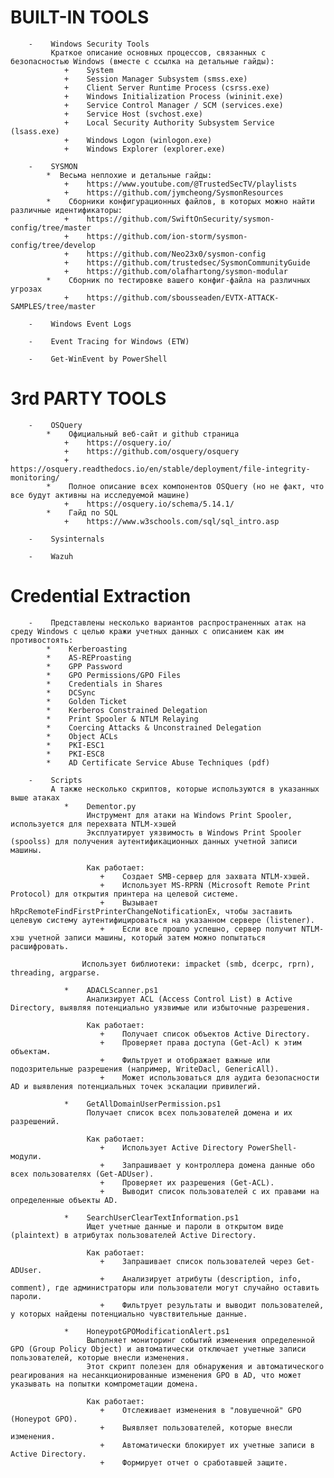 #    BUILT-IN TOOLS
        -    Windows Security Tools
             Краткое описание основных процессов, связанных с безопасностью Windows (вместе с ссылка на детальные гайды):
                +    System
                +    Session Manager Subsystem (smss.exe) 
                +    Client Server Runtime Process (csrss.exe)
                +    Windows Initialization Process (wininit.exe)
                +    Service Control Manager / SCM (services.exe)
                +    Service Host (svchost.exe)
                +    Local Security Authority Subsystem Service (lsass.exe)
                +    Windows Logon (winlogon.exe)
                +    Windows Explorer (explorer.exe)
        
        -    SYSMON
            *  Весьма неплохие и детальные гайды:
                +    https://www.youtube.com/@TrustedSecTV/playlists
                +    https://github.com/jymcheong/SysmonResources  
            *    Сборники конфигурационных файлов, в которых можно найти различные идентификаторы:
                +    https://github.com/SwiftOnSecurity/sysmon-config/tree/master
                +    https://github.com/ion-storm/sysmon-config/tree/develop
                +    https://github.com/Neo23x0/sysmon-config
                +    https://github.com/trustedsec/SysmonCommunityGuide
                +    https://github.com/olafhartong/sysmon-modular
            *    Сборник по тестировке вашего конфиг-файла на различных угрозах
                +    https://github.com/sbousseaden/EVTX-ATTACK-SAMPLES/tree/master

        -    Windows Event Logs

        -    Event Tracing for Windows (ETW)

        -    Get-WinEvent by PowerShell        

#    3rd PARTY TOOLS
        -    OSQuery
            *    Официальный веб-сайт и github страница
                +    https://osquery.io/
                +    https://github.com/osquery/osquery
                +    https://osquery.readthedocs.io/en/stable/deployment/file-integrity-monitoring/
            *    Полное описание всех компонентов OSQuery (но не факт, что все будут активны на исследуемой машине)
                +    https://osquery.io/schema/5.14.1/
            *    Гайд по SQL
                +    https://www.w3schools.com/sql/sql_intro.asp

        -    Sysinternals

        -    Wazuh

#    Credential Extraction
        -    Представлены несколько вариантов распространенных атак на среду Windows с целью кражи учетных данных с описанием как им противостоять:
            *    Kerberoasting
            *    AS-REProasting
            *    GPP Password
            *    GPO Permissions/GPO Files
            *    Credentials in Shares
            *    DCSync
            *    Golden Ticket
            *    Kerberos Constrained Delegation
            *    Print Spooler & NTLM Relaying
            *    Coercing Attacks & Unconstrained Delegation
            *    Object ACLs
            *    PKI-ESC1
            *    PKI-ESC8
            *    AD Certificate Service Abuse Techniques (pdf)

        -    Scripts
             А также несколько скриптов, которые используются в указанных выше атаках
                *    Dementor.py
                     Инструмент для атаки на Windows Print Spooler, используется для перехвата NTLM-хэшей
                     Эксплуатирует уязвимость в Windows Print Spooler (spoolss) для получения аутентификационных данных учетной записи машины.

                     Как работает:
                        +    Создает SMB-сервер для захвата NTLM-хэшей.
                        +    Использует MS-RPRN (Microsoft Remote Print Protocol) для открытия принтера на целевой системе.
                        +    Вызывает hRpcRemoteFindFirstPrinterChangeNotificationEx, чтобы заставить целевую систему аутентифицироваться на указанном сервере (listener).
                        +    Если все прошло успешно, сервер получит NTLM-хэш учетной записи машины, который затем можно попытаться расшифровать.

                    Использует библиотеки: impacket (smb, dcerpc, rprn), threading, argparse.

                *    ADACLScanner.ps1
                     Анализирует ACL (Access Control List) в Active Directory, выявляя потенциально уязвимые или избыточные разрешения.

                     Как работает:
                        +    Получает список объектов Active Directory.
                        +    Проверяет права доступа (Get-Acl) к этим объектам.
                        +    Фильтрует и отображает важные или подозрительные разрешения (например, WriteDacl, GenericAll).
                        +    Может использоваться для аудита безопасности AD и выявления потенциальных точек эскалации привилегий.

                *    GetAllDomainUserPermission.ps1
                     Получает список всех пользователей домена и их разрешений.

                     Как работает:
                        +    Использует Active Directory PowerShell-модули.
                        +    Запрашивает у контроллера домена данные обо всех пользователях (Get-ADUser).
                        +    Проверяет их разрешения (Get-ACL).
                        +    Выводит список пользователей с их правами на определенные объекты AD.

                *    SearchUserClearTextInformation.ps1
                     Ищет учетные данные и пароли в открытом виде (plaintext) в атрибутах пользователей Active Directory.

                     Как работает:
                        +    Запрашивает список пользователей через Get-ADUser.
                        +    Анализирует атрибуты (description, info, comment), где администраторы или пользователи могут случайно оставить пароли.
                        +    Фильтрует результаты и выводит пользователей, у которых найдены потенциально чувствительные данные.

                *    HoneypotGPOModificationAlert.ps1
                     Выполняет мониторинг событий изменения определенной GPO (Group Policy Object) и автоматически отключает учетные записи пользователей, которые внесли изменения.
                     Этот скрипт полезен для обнаружения и автоматического реагирования на несанкционированные изменения GPO в AD, что может указывать на попытки компрометации домена.
                     
                     Как работает:
                        +    Отслеживает изменения в "ловушечной" GPO (Honeypot GPO).
                        +    Выявляет пользователей, которые внесли изменения.
                        +    Автоматически блокирует их учетные записи в Active Directory.
                        +    Формирует отчет о сработавшей защите.
             

